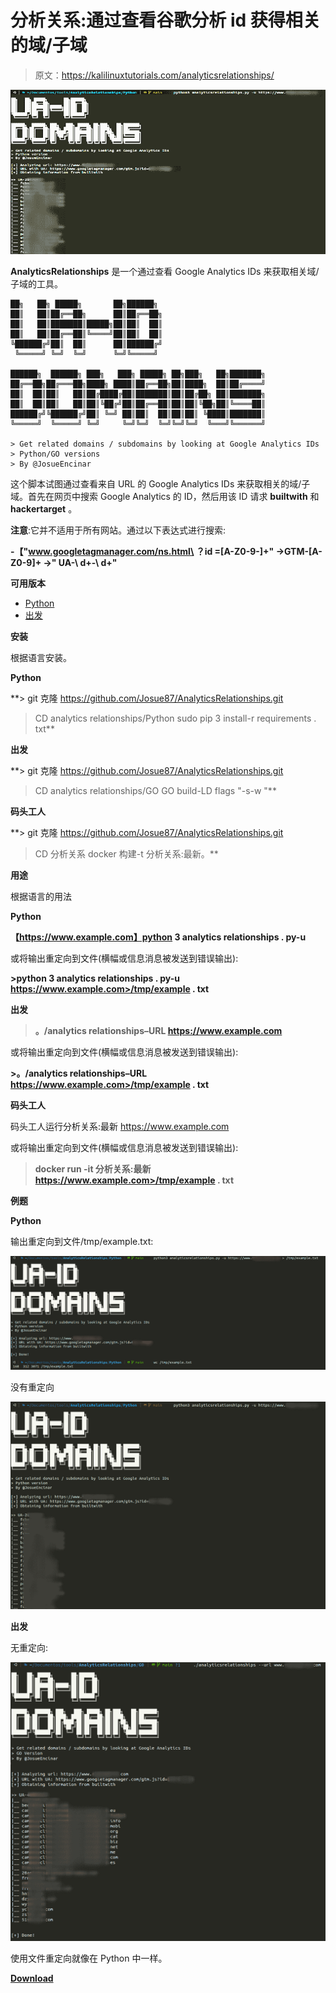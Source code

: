 # 分析关系:通过查看谷歌分析 id 获得相关的域/子域

> 原文：<https://kalilinuxtutorials.com/analyticsrelationships/>

[![AnalyticsRelationships : Get Related Domains / Subdomains By Looking At Google Analytics IDs](img/e7e5a8a9c4c0f6ecf1071f1eba9d5f51.png "AnalyticsRelationships : Get Related Domains / Subdomains By Looking At Google Analytics IDs")](https://1.bp.blogspot.com/-Qk-MQL_8ZRQ/YMS87OW5nmI/AAAAAAAAJek/TcpA6GHDvN4qEhSp389sDAQJEj6z4W8fACLcBGAsYHQ/s728/AnalyticsRelationships%25281%2529.png)

**AnalyticsRelationships** 是一个通过查看 Google Analytics IDs 来获取相关域/子域的工具。

```
██╗   ██╗ █████╗       ██╗██████╗                        
██║   ██║██╔══██╗      ██║██╔══██╗                       
██║   ██║███████║█████╗██║██║  ██║                       
██║   ██║██╔══██║╚════╝██║██║  ██║                       
╚██████╔╝██║  ██║      ██║██████╔╝                       
 ╚═════╝ ╚═╝  ╚═╝      ╚═╝╚═════╝                        

██████╗  ██████╗ ███╗   ███╗ █████╗ ██╗███╗   ██╗███████╗
██╔══██╗██╔═══██╗████╗ ████║██╔══██╗██║████╗  ██║██╔════╝
██║  ██║██║   ██║██╔████╔██║███████║██║██╔██╗ ██║███████╗
██║  ██║██║   ██║██║╚██╔╝██║██╔══██║██║██║╚██╗██║╚════██║
██████╔╝╚██████╔╝██║ ╚═╝ ██║██║  ██║██║██║ ╚████║███████║
╚═════╝  ╚═════╝ ╚═╝     ╚═╝╚═╝  ╚═╝╚═╝╚═╝  ╚═══╝╚══════╝

> Get related domains / subdomains by looking at Google Analytics IDs
> Python/GO versions
> By @JosueEncinar
```

这个脚本试图通过查看来自 URL 的 Google Analytics IDs 来获取相关的域/子域。首先在网页中搜索 Google Analytics 的 ID，然后用该 ID 请求 **builtwith** 和 **hackertarget** 。

**注意**:它并不适用于所有网站。通过以下表达式进行搜索:

**-【"www.googletagmanager.com/ns.html\ ？id =[A-Z0-9-]+"
->GTM-[A-Z0-9]+
->" UA-\ d+-\ d+"**

**可用版本**

*   [Python](https://github.com/Josue87/AnalyticsRelationships/blob/main/Python)
*   [出发](https://github.com/Josue87/AnalyticsRelationships/blob/main/GO)

**安装**

根据语言安装。

**Python**

**> git 克隆 https://github.com/Josue87/AnalyticsRelationships.git
>CD analytics relationships/Python
>sudo pip 3 install-r requirements . txt**

**出发**

**> git 克隆 https://github.com/Josue87/AnalyticsRelationships.git
>CD analytics relationships/GO
GO build-LD flags "-s-w "**

**码头工人**

**> git 克隆 https://github.com/Josue87/AnalyticsRelationships.git
>CD 分析关系
> docker 构建-t 分析关系:最新。**

**用途**

根据语言的用法

**Python**

**【https://www.example.com】python 3 analytics relationships . py-u**

或将输出重定向到文件(横幅或信息消息被发送到错误输出):

**>python 3 analytics relationships . py-u https://www.example.com>/tmp/example . txt**

**出发**

>**。/analytics relationships–URL https://www.example.com**

或将输出重定向到文件(横幅或信息消息被发送到错误输出):

**>。/analytics relationships–URL https://www.example.com>/tmp/example . txt**

**码头工人**

码头工人运行分析关系:最新 https://www.example.com

或将输出重定向到文件(横幅或信息消息被发送到错误输出):

> **docker run -it 分析关系:最新 https://www.example.com>/tmp/example . txt**

**例题**

**Python**

输出重定向到文件/tmp/example.txt:

![](img/1acdc6943f89c1cff43db6a627747faf.png)

没有重定向

![](img/e57d824bc435271a99e32d3d44273442.png)

**出发**

无重定向:

![](img/973da4d4742b49bbcd83438f94c09f0c.png)

使用文件重定向就像在 Python 中一样。

[**Download**](https://github.com/Josue87/AnalyticsRelationships)